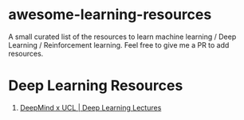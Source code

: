 # awesome-learning-resources
A small curated list of the resources to learn machine learning / Deep Learning / Reinforcement learning. Feel free to give me a PR to add resources.


# Deep Learning Resources

1. [DeepMind x UCL | Deep Learning Lectures](https://www.youtube.com/watch?v=7R52wiUgxZI&list=PLqYmG7hTraZCDxZ44o4p3N5Anz3lLRVZF) <YouTube>
